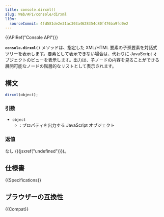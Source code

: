 ```yaml
---
title: console.dirxml()
slug: Web/API/console/dirxml
l10n:
  sourceCommit: 4fd581de2e31ac303a4628354c80f476ba9fd0e2
---
```


{{APIRef("Console API")}}

**`console.dirxml()`** メソッドは、指定した XML/HTML 要素の子孫要素を対話式ツリーを表示します。要素として表示できない場合は、代わりに JavaScript オブジェクトのビューを表示します。出力は、子ノードの内容を見ることができる展開可能なノードの階層的なリストとして表示されます。

## 構文

```js
dirxml(object);
```

### 引数

- `object`
  - : プロパティを出力する JavaScript オブジェクト

### 返値

なし ({{jsxref("undefined")}})。

## 仕様書

{{Specifications}}

## ブラウザーの互換性

{{Compat}}
